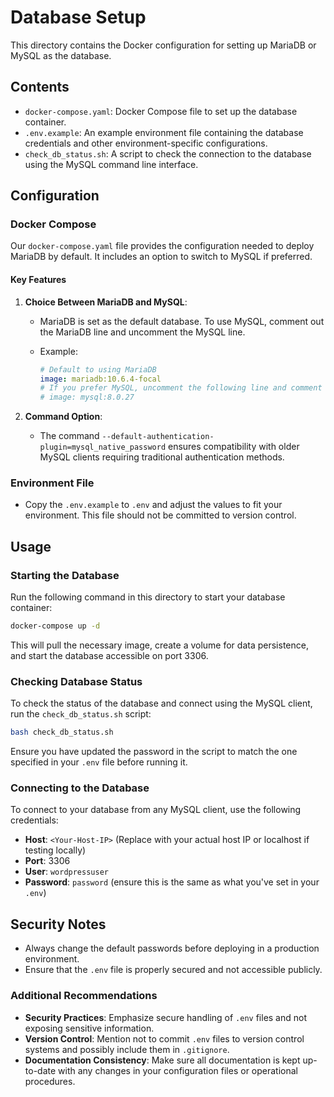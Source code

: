# Database Setup

This directory contains the Docker configuration for setting up MariaDB or MySQL as the database.

## Contents

- `docker-compose.yaml`: Docker Compose file to set up the database container.
- `.env.example`: An example environment file containing the database credentials and other environment-specific configurations.
- `check_db_status.sh`: A script to check the connection to the database using the MySQL command line interface.

## Configuration

### Docker Compose

Our `docker-compose.yaml` file provides the configuration needed to deploy MariaDB by default. It includes an option to switch to MySQL if preferred.

#### Key Features

1. **Choice Between MariaDB and MySQL**:

   - MariaDB is set as the default database. To use MySQL, comment out the MariaDB line and uncomment the MySQL line.
   - Example:

     ```yaml
     # Default to using MariaDB
     image: mariadb:10.6.4-focal
     # If you prefer MySQL, uncomment the following line and comment out the mariadb line
     # image: mysql:8.0.27
     ```

2. **Command Option**:
   - The command `--default-authentication-plugin=mysql_native_password` ensures compatibility with older MySQL clients requiring traditional authentication methods.

### Environment File

- Copy the `.env.example` to `.env` and adjust the values to fit your environment. This file should not be committed to version control.

## Usage

### Starting the Database

Run the following command in this directory to start your database container:

```bash
docker-compose up -d
```

This will pull the necessary image, create a volume for data persistence, and start the database accessible on port 3306.

### Checking Database Status

To check the status of the database and connect using the MySQL client, run the `check_db_status.sh` script:

```bash
bash check_db_status.sh
```

Ensure you have updated the password in the script to match the one specified in your `.env` file before running it.

### Connecting to the Database

To connect to your database from any MySQL client, use the following credentials:

- **Host**: `<Your-Host-IP>` (Replace with your actual host IP or localhost if testing locally)
- **Port**: 3306
- **User**: `wordpressuser`
- **Password**: `password` (ensure this is the same as what you've set in your `.env`)

## Security Notes

- Always change the default passwords before deploying in a production environment.
- Ensure that the `.env` file is properly secured and not accessible publicly.

### Additional Recommendations

- **Security Practices**: Emphasize secure handling of `.env` files and not exposing sensitive information.
- **Version Control**: Mention not to commit `.env` files to version control systems and possibly include them in `.gitignore`.
- **Documentation Consistency**: Make sure all documentation is kept up-to-date with any changes in your configuration files or operational procedures.
